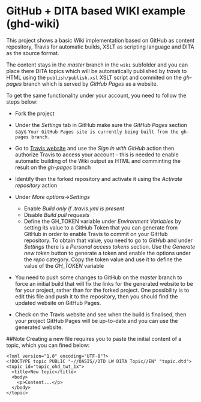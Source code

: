 # GitHub + DITA based WIKI example (ghd-wiki)

This project shows a basic Wiki implementation based on GitHub as content repository, Travis for automatic builds, XSLT as scripting language and DITA as the source format.

The content stays in the *master* branch in the `wiki` subfolder and you can place there DITA topics which will be automatically published by *travis* to HTML using the `publish/publish.xsl` XSLT script and commited on the *gh-pages* branch which is served by *GitHub Pages* as a website.

To get the same functionality under your account, you need to follow the steps below:

- Fork the project
- Under the *Settings* tab in GitHub make sure the *GitHub Pages* section says
  ```Your GitHub Pages site is currently being built from the gh-pages branch.```
- Go to [Travis website](http://travis-ci.org) and use the *Sign in with GitHub* action then authorize Travis to access your account - this is needed to enable automatic building of the Wiki output as HTML and comminting the result on the *gh-pages* branch
- Identify then the forked repository and activate it using the *Activate repository* action
- Under *More options*->*Settings*  
    - Enable *Build only if .travis.yml is present*
    - Disable *Build pull requests*
    - Define the GH_TOKEN variable under *Environment Variables* by setting its value to a GitHub Token that you can generate from GitHub in order to enable Travis to commit on your GitHub repository.
To obtain that value, you need to go to *GitHub* and under *Settings* there is a *Personal access tokens* section. Use the *Generate new token* button to generate a token and enable the options under the *repo* category. Copy the token value and use it to define the value of the *GH_TOKEN* variable

- You need to push some changes to GitHub on the *master* branch to force an initial build that will fix the links for the generated website to be for your project, rather than for the forked project. One possibility is to edit this file and push it to the repository, then you should find the updated website on GitHub Pages.

- Check on the Travis website and see when the build is finalised, then your project GitHub Pages will be up-to-date and you can use the generated website.


##Note
Creating a new file requires you to paste the initial content of a topic, which you can fined below:

```
<?xml version="1.0" encoding="UTF-8"?>
<!DOCTYPE topic PUBLIC "-//OASIS//DTD LW DITA Topic//EN" "topic.dtd">
<topic id="topic_ohd_twt_1x">
  <title>New topic</title>
  <body>
    <p>Content...</p>
  </body>
</topic>
```

